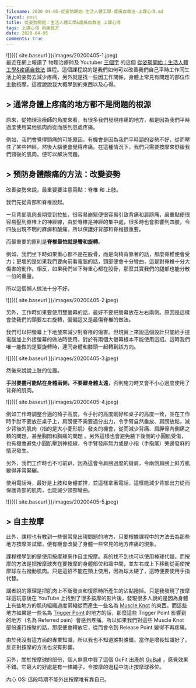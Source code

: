 ```yaml
---
filename: 2020-04-05-從姿勢開始-生活人體工學-痠痛自救法-上課心得.md
layout: post
title: 從姿勢開始：生活人體工學&痠痛自救法 上課心得
tags: 上課心得 肩痛良方
date: 2020-04-05
comments: true
---
```


![]({{ site.baseurl }}/images/20200405-1.jpeg)  
最近在網上報讀了 物理治療師及 Youtuber [三個字](https://www.youtube.com/user/ray123822) 的這個 [從姿勢開始：生活人體工學&痠痛自救法](https://hahow.in/courses/5ce3a183138a45002046859d/main) 課程。這個課程說的是我們如何可以改善我們自己平時工作同生活上的姿勢去減少疼痛，另外就是找一些因工作關係，身體上常見有問題的部位作主動按摩。這裡說說我大概學到的東西以及心得。

## > 通常身體上疼痛的地方都不是問題的根源

原來，從物理治療師的角度來看，有很多我們發現疼痛的地方，都是因為我們平時過度使用其他肌肉而從而感到患處疼痛。

例如，我們會覺得頭痛的可能原因，有機會是因為我們平時頸的姿勢不好，從而壓住了某些神經，然後大腦便會覺得疼痛。在這種情況下，我們只需要按摩來舒緩我們頸後的肌肉，便可以解決問題。

## > 預防身體酸痛的方法：改變姿勢

改善姿勢來說，最重要要注意兩點：脊椎 和 上肢。

我們先從背部和脊椎說起。

一旦背部肌肉長期受到拉扯，很容易崩緊便很容易引致背痛和肩膀痛，嚴重點便很容易壓到脊椎上的神經線，由於脊椎是神經的集中處，很多時也會影響到四肢，令四肢出現不明的麻痹和酸痛。所以保護好背部和脊椎很重要。

而最重要的原則是**脊椎最怕就是彎和旋轉**。

例如，我們坐下時如果重心都不是在股骨，而是向椅背靠著的話，那麼脊椎便會受力；更壞的是如果我們要向前看電腦的話，頸部便會十分彎曲，這是對脊椎十分大傷害的動作。相反，如果我們坐下時重心都在股骨，那麼其實我們的腿部也能分散一份的重量。

所以這個懶人做法十分不好。

![]({{ site.baseurl }}/images/20200405-2.jpeg)

另外，工作時如果要使用雙螢幕的話，最好不要把螢幕放在左右兩側。原因是這樣會使我們的頸要左右旋轉，偏偏這又是最傷脊椎的做法。

我們可以把螢幕上下地放來減少對脊椎的傷害。但現實上來說這個設計只能給手提電腦加上外接螢幕的做法時使用，對於有兩個大螢幕根本不能使用這招。這時我們唯一能做的是要旋轉時，連同身體和膝頭一起轉到該方向。

![]({{ site.baseurl }}/images/20200405-3.jpeg)

然後來說說上肢的位置。

**手肘要盡可能貼在身體兩側，不要離身體太遠**，否則施力時又會不小心過度使用了背脊的肌肉。

![]({{ site.baseurl }}/images/20200405-4.jpeg)

例如工作時調整合適的椅子高度，令手肘的高度剛好和桌子的高度一致，並在工作時手肘不要放在桌子上，肩膀便不需要過分出力，令手臂自然垂放、肩膀放鬆，減少背後的肌肉（指的是大小菱形肌）發炎的機會，從而減少背痛、肩胛骨內側痛之類的問題，甚至胸悶和胸痛的問題 。另外這樣也會避免腋下後側的小圓肌受傷，也有機會避免小圓肌壓到神經線，令手臂發麻無力或是小指（手指尾）旁邊發麻的情況發生。

另外，我們工作時也不可前趴，因為這會令肩膀過度的聳肩，令兩側肩膀上斜方肌變得非常緊繃。

使用電話時，最好是上肢和身體並排，並這樣拿著電話，這樣能減少背部出力從而保護背部的肌肉，也能減少頸部彎曲。

![]({{ site.baseurl }}/images/20200405-5.jpeg)

## > 自主按摩

此外，課程也有教到一些很常見出現問題的地方，只要根據課程中的方法去為那些地方按摩並試錯，便有機會改變了身體一些常見的地方疼痛的現象。

課程裡學到的是使用按摩球來作自主按摩。真的找不到也可以使用棒球代替。而按摩的方法是把按摩球夾在要按摩的身體部位和牆中間，並左右或上下移動從而使按摩球左右撥動肌肉。只是這招不能在頸上使用，因為球太硬了，這時便要使用手指代替。

講者說的原理是把肌肉上不斷發炎和復原時所產生的沾黏撥掉。只是我發現了按摩球這玩意後在 YouTube 上找到了很多按摩的影片後，發現很多人說的是因為身體上有些地方的肌肉組織過度緊縮從而產生一些名為 [Muscle Knot](https://www.medicalnewstoday.com/articles/321224) 的東西。而這些地方如果是一些名為 [Trigger Point](http://www.triggerpoints.net) 的地方的話，那麼這些 Trigger Point 影響到的地方（名為 Referred pain）會感到疼痛。所以如果我們對這些 Muscle Knot 部份進行按壓的話，那麼便會釋放它，從而會令到 Release Point 變得不再疼痛。

由於我沒有這方面的專業知識，所以我也不知道誰對誰錯。當作是增長知識好了。反正對按摩的方法也沒有影響。

另外，關於按摩球的部份，個人無意中買了這個 GoFit 出產的 [GoBall](https://amzn.to/3W9hDy7) ，感覺效果不錯。它最大的好處是有一條繩子，令按摩的過程中防止按摩球移位。

內心 OS: 這段時期不能外出按摩唯有靠自己。
